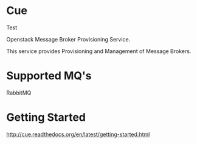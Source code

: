 Cue
===

Test

Openstack Message Broker Provisioning Service.

This service provides Provisioning and Management of Message Brokers.

Supported MQ's
==============

RabbitMQ


Getting Started
===============

http://cue.readthedocs.org/en/latest/getting-started.html
